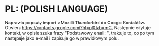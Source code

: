 # PL: (POLISH LANGUAGE)

Naprawia popsuty import z Mozilli Thunderbird do Google Kontaktów.
Otwiera <https://contacts.google.com/?hl=pl&tab=mC.> Następnie edytuje kontakt, w opisie szuka frazy "Podstawowy email: ", traktuje to, co po tym następuje jako e-mail i zapisuje go w prawidłowym polu. 